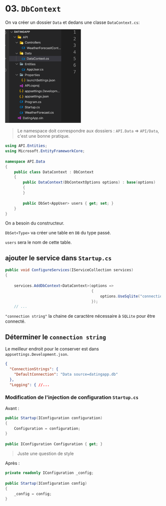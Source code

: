 # 03. `DbContext`

On va créer un dossier `Data` et dedans une classe `DataContext.cs`:

<img src="assets/Screenshot 2020-11-03 at 14.41.53.png" alt="Screenshot 2020-11-03 at 14.41.53" style="zoom:33%;" />

> Le namespace doit correspondre aux dossiers : `API.Data` => `API/Data`, c'est une bonne pratique.

```csharp
using API.Entities;
using Microsoft.EntityFrameworkCore;

namespace API.Data
{
    public class DataContext : DbContext
    {
        public DataContext(DbContextOptions options) : base(options)
        {
        }

        public DbSet<AppUser> users { get; set; }
    }
}
```

On a besoin du constructeur.

`DbSet<Type>` va créer une table en `DB` du type passé.

`users` sera le nom de cette table.

## ajouter le service dans `Startup.cs`

```csharp
public void ConfigureServices(IServiceCollection services)
{

    services.AddDbContext<DataContext>(options =>
                                       {
                                           options.UseSqlite("connection string");
                                       });
    // ...
```

`"connection string"` la chaine de caractère nécessaire à `SQLite` pour être connecté.



## Déterminer le `connection string`

Le meilleur endroit pour le conserver est dans `appsettings.Development.json`.

```json
{
  "ConnectionStrings": {
    "DefaultConnection": "Data source=datingapp.db"
  },
  "Logging": { //...
```

### Modification de l'injection de configuration `Startup.cs`

Avant :

```csharp
public Startup(IConfiguration configuration)
{
    Configuration = configuration;
}

public IConfiguration Configuration { get; }
```

> Juste une question de style



Après :

```csharp
private readonly IConfiguration _config;

public Startup(IConfiguration config)
{
    _config = config;
}
```

